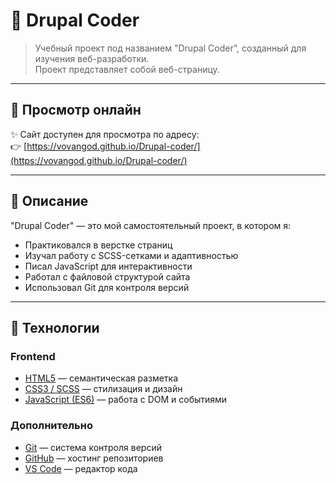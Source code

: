 # 🧱 Drupal Coder

> Учебный проект под названием "Drupal Coder", созданный для изучения веб-разработки.  
Проект представляет собой веб-страницу.

---

## 🔗 Просмотр онлайн

✨ Сайт доступен для просмотра по адресу:  
👉 [https://vovangod.github.io/Drupal-coder/](https://vovangod.github.io/Drupal-coder/)

---

## 🧾 Описание

"Drupal Coder" — это мой самостоятельный проект, в котором я:
- Практиковался в верстке страниц
- Изучал работу с SCSS-сетками и адаптивностью
- Писал JavaScript для интерактивности
- Работал с файловой структурой сайта
- Использовал Git для контроля версий

---

## 🔧 Технологии

### Frontend
- [HTML5](https://developer.mozilla.org/ru/docs/Web/Guide/HTML/HTML5) — семантическая разметка
- [CSS3 / SCSS](https://sass-lang.com/) — стилизация и дизайн
- [JavaScript (ES6)](https://developer.mozilla.org/ru/docs/Web/JavaScript) — работа с DOM и событиями

### Дополнительно
- [Git](https://git-scm.com/) — система контроля версий
- [GitHub](https://github.com/) — хостинг репозиториев
- [VS Code](https://code.visualstudio.com/) — редактор кода
